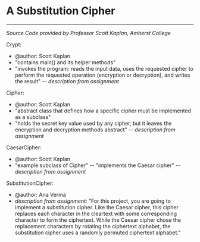 # A Substitution Cipher 
------------------------------------------------------------------------------------------------------------
*Source Code provided by Professor Scott Kaplan, Amherst College*

Crypt:
* @author: Scott Kaplan
* "contains main() and its helper methods"
* "invokes the program: reads the input data, uses the requested cipher to perform the requested operation (encryption or decryption), and writes the result" -- *description from assignment*

Cipher:
* @author: Scott Kaplan
* "abstract class that defines how a specific cipher must be implemented as a subclass"
* "holds the secret key value used by any cipher, but it leaves the encryption and decryption methods abstract" -- *description from assignment*

CaesarCipher:
* @author: Scott Kaplan
* "example subclass of Cipher" -- "implements the Caesar cipher" -- *description from assignment*

SubstitutionCipher:
* @author: Ana Verma
* *description from assignment:* "For this project, you are going to implement a substitution cipher. Like the Caesar cipher, this cipher replaces each character in the cleartext with some corresponding character to form the ciphertext. While the Caesar cipher chose the replacement characters by rotating the ciphertext alphabet, the substitution cipher uses a randomly permuted ciphertext alphabet."

